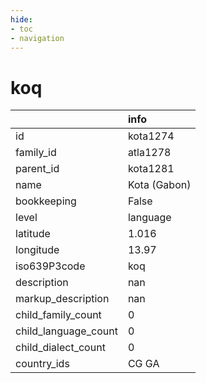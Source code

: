```yaml
---
hide:
- toc
- navigation
---
```

# koq
|                      | info         |
|:---------------------|:-------------|
| id                   | kota1274     |
| family_id            | atla1278     |
| parent_id            | kota1281     |
| name                 | Kota (Gabon) |
| bookkeeping          | False        |
| level                | language     |
| latitude             | 1.016        |
| longitude            | 13.97        |
| iso639P3code         | koq          |
| description          | nan          |
| markup_description   | nan          |
| child_family_count   | 0            |
| child_language_count | 0            |
| child_dialect_count  | 0            |
| country_ids          | CG GA        |